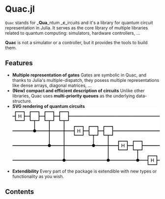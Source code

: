 # Quac.jl

`Quac` stands for _**Qua**_ntum _**c**_ircuits and it's a library for quantum circuit representation in Julia. It serves as the core library of multiple libraries related to quantum computing: simulators, hardware controllers, ...

**Quac** is not a simulator or a controller, but it provides the tools to build them.

## Features

- **Multiple representation of gates** Gates are symbolic in Quac, and thanks to Julia's multiple-dispatch, they posess multiple representations like dense arrays, diagonal matrices, ...
- **(New) compact and efficient description of circuits** Unlike other libraries, Quac uses **multi-priority queues** as the underlying data-structure.
- **SVG rendering of quantum circuits** ![4-qubit Quantum Fourier Transform](../../assets/qft.svg)
- **Extendibility** Every part of the package is extendible with new types or functionality as you wish.

## Contents
```@contents
```